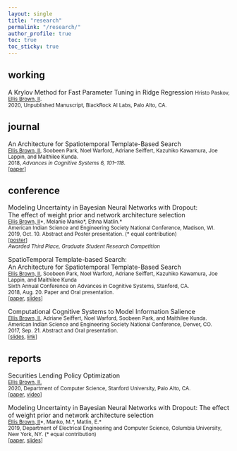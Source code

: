 ```yaml
---
layout: single
title: "research"
permalink: "/research/"
author_profile: true
toc: true
toc_sticky: true
---
```



## working
A Krylov Method for Fast Parameter Tuning in Ridge Regression
<small>
Hristo Paskov, <u>Ellis Brown, II</u>.<br>
2020, Unpublished Manuscript, BlackRock AI Labs, Palo Alto, CA.
</small>

## journal

An Architecture for Spatiotemporal Template-Based Search<br>
<small>
<u>Ellis Brown, II</u>, Soobeen Park, Noel Warford, Adriane Seiffert, Kazuhiko Kawamura, Joe Lappin, and Maithilee Kunda.<br>
2018, <i>Advances in Cognitive Systems 6, 101–118</i>.<br>
[[paper](http://www.cogsys.org/papers/ACSvol6/papers/paper-6-8.pdf)]
</small>

## conference

Modeling Uncertainty in Bayesian Neural Networks with Dropout:<br>The effect of weight prior and network architecture selection<br>
<small>
<u>Ellis Brown, II</u>\*, Melanie Manko\*, Ethna Matlin.\*<br>
American Indian Science and Engineering Society National Conference, Madison, WI.
<br>2019, Oct. 10. Abstract and Poster presentation. (\* equal contribution)<br>
[[poster](/assets/files/presentations/2019_bnn_uncertainty_aises_poster.pdf)]
<br>*Awarded Third Place, Graduate Student Research Competition*
</small>

SpatioTemporal Template-based Search:<br>An Architecture for Spatiotemporal Template-Based Search<br>
<small>
<u>Ellis Brown, II</u>, Soobeen Park, Noel Warford, Adriane Seiffert, Kazuhiko Kawamura, Joe Lappin, and Maithilee Kunda<br>
Sixth Annual Conference on Advances in Cognitive Systems, Stanford, CA.
<br>2018, Aug. 20. Paper and Oral presentation.<br>
[[paper](http://www.cogsys.org/papers/ACSvol6/article04.pdf), [slides](https://docs.google.com/presentation/d/1YmzagDd5uLdEq42bkXCAX-vy0kdYvxeQp9jIYhFo-z8/present)]
</small>

Computational Cognitive Systems to Model Information Salience<br>
<small>
<u>Ellis Brown, II</u>, Adriane Seiffert, Noel Warford, Soobeen Park, and Maithilee Kunda.<br>
American Indian Science and Engineering Society National Conference, Denver, CO.
<br>2017, Sep. 21. Abstract and Oral presentation.<br>
[[slides](https://docs.google.com/presentation/d/e/2PACX-1vTZMsXTsUARrHq0TMRYhMBA3yaHOUI8OnS0GmsczXkZEDnjPtLuTj-py7MAGPmCs5FmpAkHTILFdTdr/pub?start=false&loop=false&delayms=3000), [link](https://my.vanderbilt.edu/aivaslab/2017/09/ellis-brown-gives-talk-at-aises-2017-national-conference/)]
</small>

## reports
Securities Lending Policy Optimization<br>
<small>
<u>Ellis Brown, II.</u><br>
2020, Department of Computer Science, Stanford University, Palo Alto, CA.<br>
[[paper](/assets/files/papers/2020_seclending_policy_opt.pdf), [video](/assets/files/presentations/2020_seclending_policy_opt.mp4)]
</small>

Modeling Uncertainty in Bayesian Neural Networks with Dropout: The effect of weight prior and network architecture selection<br>
<small>
<u>Ellis Brown, II</u>\*, Manko, M.\*, Matlin, E.\*<br>
2019, Department of Electrical Engineering and Computer Science, Columbia University, New York, NY. (\* equal contribution)<br>
[[paper](/assets/files/papers/2019_bnn_uncertainty.pdf), [slides](/assets/files/presentations/2019_bnn_uncertainty_slides.pdf)]
</small>
